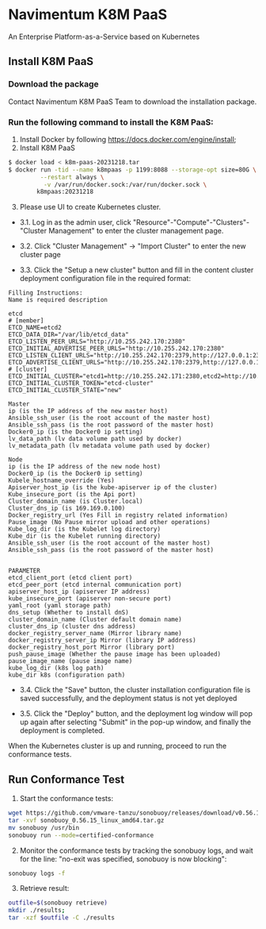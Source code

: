 # Navimentum K8M PaaS

An Enterprise Platform-as-a-Service based on Kubernetes

## Install K8M PaaS

### Download the package

Contact Navimentum K8M PaaS Team to download the installation package.

### Run the following command to install the K8M PaaS:
1. Install Docker by following https://docs.docker.com/engine/install;
2. Install K8M PaaS
```sh
$ docker load < k8m-paas-20231218.tar
$ docker run -tid --name k8mpaas -p 1199:8088 --storage-opt size=80G \
         --restart always \
          -v /var/run/docker.sock:/var/run/docker.sock \
        k8mpaas:20231218
```
3. Please use UI to create Kubernetes cluster.

- 3.1. Log in as the admin user, click "Resource"-"Compute"-"Clusters"-"Cluster Management" to enter the cluster management page.

- 3.2. Click "Cluster Management" → "Import Cluster" to enter the new cluster page

- 3.3. Click the "Setup a new cluster" button and fill in the content cluster deployment configuration file in the required format:

```
Filling Instructions:
Name is required description

etcd
# [member]
ETCD_NAME=etcd2
ETCD_DATA_DIR="/var/lib/etcd_data"
ETCD_LISTEN_PEER_URLS="http://10.255.242.170:2380"
ETCD_INITIAL_ADVERTISE_PEER_URLS="http://10.255.242.170:2380"
ETCD_LISTEN_CLIENT_URLS="http://10.255.242.170:2379,http://127.0.0.1:2379"
ETCD_ADVERTISE_CLIENT_URLS="http://10.255.242.170:2379,http://127.0.0.1:2379"
# [cluster]
ETCD_INITIAL_CLUSTER="etcd1=http://10.255.242.171:2380,etcd2=http://10.255.242.170:2380,etcd3=http://10.255.242.172:2380"
ETCD_INITIAL_CLUSTER_TOKEN="etcd-cluster"
ETCD_INITIAL_CLUSTER_STATE="new"

Master
ip (is the IP address of the new master host)
Ansible_ssh_user (is the root account of the master host)
Ansible_ssh_pass (is the root password of the master host)
Docker0_ip (is the Docker0 ip setting)
lv_data_path (lv data volume path used by docker)
lv_metadata_path (lv metadata volume path used by docker)

Node
ip (is the IP address of the new node host)
Docker0_ip (is the Docker0 ip setting)
Kubele_hostname_override (Yes)
Apiserver_host_ip (is the kube-apiserver ip of the cluster)
Kube_insecure_port (is the Api port)
Cluster_domain_name (is Cluster.local)
Cluster_dns_ip (is 169.169.0.100)
Docker_registry_url (Yes Fill in registry related information)
Pause_image (No Pause mirror upload and other operations)
Kube_log_dir (is the Kubelet log directory)
Kube_dir (is the Kubelet running directory)
Ansible_ssh_user (is the root account of the master host)
Ansible_ssh_pass (is the root password of the master host)


PARAMETER
etcd_client_port (etcd client port)
etcd_peer_port (etcd internal communication port)
apiserver_host_ip (apiserver IP address)
kube_insecure_port (apiserver non-secure port)
yaml_root (yaml storage path)
dns_setup (Whether to install dnS)
cluster_domain_name (Cluster default domain name)
cluster_dns_ip (cluster dns address)
docker_registry_server_name (Mirror library name)
docker_registry_server_ip Mirror (library IP address)
docker_registry_host_port Mirror (library port)
push_pause_image (Whether the pause image has been uploaded)
pause_image_name (pause image name)
kube_log_dir (k8s log path)
kube_dir k8s (configuration path)
```

- 3.4. Click the "Save" button, the cluster installation configuration file is saved successfully, and the deployment status is not yet deployed 

- 3.5. Click the "Deploy" button, and the deployment log window will pop up again after selecting "Submit" in the pop-up window, and finally the deployment is completed.

When the Kubernetes cluster is up and running, proceed to run the conformance tests.

## Run Conformance Test

1. Start the conformance tests:

```sh
wget https://github.com/vmware-tanzu/sonobuoy/releases/download/v0.56.15/sonobuoy_0.56.15_linux_amd64.tar.gz
tar -xvf sonobuoy_0.56.15_linux_amd64.tar.gz
mv sonobuoy /usr/bin
sonobuoy run --mode=certified-conformance
```

2. Monitor the conformance tests by tracking the sonobuoy logs, and wait for the line: "no-exit was specified, sonobuoy is now blocking":

```sh
sonobuoy logs -f
```

3. Retrieve result:

```sh
outfile=$(sonobuoy retrieve)
mkdir ./results;
tar -xzf $outfile -C ./results
```
